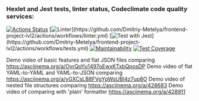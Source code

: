 ### Hexlet and Jest tests, linter status, Codeclimate code quality services:
[![Actions Status](https://github.com/Dmitriy-Metelya/frontend-project-lvl2/workflows/hexlet-check/badge.svg)](https://github.com/Dmitriy-Metelya/frontend-project-lvl2/actions)
[![Linter](https://github.com/Dmitriy-Metelya/frontend-project-lvl2/actions/workflows/linter.yml/badge.svg?branch=main&(event=push|event=pull_request))](https://github.com/Dmitriy-Metelya/frontend-project-lvl2/actions/workflows/linter.yml)
[![Test with Jest](https://github.com/Dmitriy-Metelya/frontend-project-lvl2/actions/workflows/tests.yml/badge.svg?branch=main&(event=push|event=pull_request))](https://github.com/Dmitriy-Metelya/frontend-project-lvl2/actions/workflows/tests.yml)
[![Maintainability](https://api.codeclimate.com/v1/badges/27f3ab3d06f73e3f07ea/maintainability)](https://codeclimate.com/github/Dmitriy-Metelya/frontend-project-lvl2/maintainability)
[![Test Coverage](https://api.codeclimate.com/v1/badges/27f3ab3d06f73e3f07ea/test_coverage)](https://codeclimate.com/github/Dmitriy-Metelya/frontend-project-lvl2/test_coverage)

Demo video of basic features and flat JSON files comparing https://asciinema.org/a/OvrQoYu1497oEwxKTxbQposDP
Demo video of flat YAML-to-YAML and YAML-to-JSON comparing https://asciinema.org/a/yGXCsLB8FVgYpWsUBl4z7up8O
Demo video of nested file structures comparing https://asciinema.org/a/428683
Demo video of comparing with 'plain' formatter https://asciinema.org/a/428911